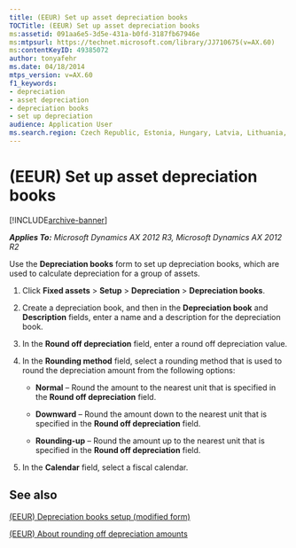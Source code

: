 ```yaml
---
title: (EEUR) Set up asset depreciation books
TOCTitle: (EEUR) Set up asset depreciation books
ms:assetid: 091aa6e5-3d5e-431a-b0fd-3187fb67946e
ms:mtpsurl: https://technet.microsoft.com/library/JJ710675(v=AX.60)
ms:contentKeyID: 49385072
author: tonyafehr
ms.date: 04/18/2014
mtps_version: v=AX.60
f1_keywords:
- depreciation
- asset depreciation
- depreciation books
- set up depreciation
audience: Application User
ms.search.region: Czech Republic, Estonia, Hungary, Latvia, Lithuania, Poland, Russia
---
```


# (EEUR) Set up asset depreciation books 


[!INCLUDE[archive-banner](includes/archive-banner.md)]


_**Applies To:** Microsoft Dynamics AX 2012 R3, Microsoft Dynamics AX 2012 R2_

Use the **Depreciation books** form to set up depreciation books, which are used to calculate depreciation for a group of assets.

1.  Click **Fixed assets** \> **Setup** \> **Depreciation** \> **Depreciation books**.

2.  Create a depreciation book, and then in the **Depreciation book** and **Description** fields, enter a name and a description for the depreciation book.

3.  In the **Round off depreciation** field, enter a round off depreciation value.

4.  In the **Rounding method** field, select a rounding method that is used to round the depreciation amount from the following options:
    
      - **Normal** – Round the amount to the nearest unit that is specified in the **Round off depreciation** field.
    
      - **Downward** – Round the amount down to the nearest unit that is specified in the **Round off depreciation** field.
    
      - **Rounding-up** – Round the amount up to the nearest unit that is specified in the **Round off depreciation** field.

5.  In the **Calendar** field, select a fiscal calendar.

## See also

[(EEUR) Depreciation books setup (modified form)](https://technet.microsoft.com/library/jj710730\(v=ax.60\))

[(EEUR) About rounding off depreciation amounts](eeur-about-rounding-off-depreciation-amounts.md)

  


